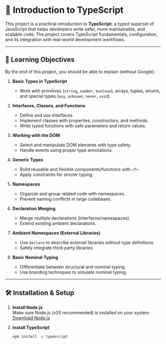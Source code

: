 # 📘 Introduction to TypeScript

This project is a practical introduction to **TypeScript**, a typed superset of JavaScript that helps developers write safer, more maintainable, and scalable code. The project covers TypeScript fundamentals, configuration, and its integration with real-world development workflows.

---

## 🎯 Learning Objectives

By the end of this project, you should be able to explain (without Google):

1. **Basic Types in TypeScript**

   - Work with primitives (`string`, `number`, `boolean`), arrays, tuples, enums, and special types (`any`, `unknown`, `never`, `void`).

2. **Interfaces, Classes, and Functions**

   - Define and use interfaces.
   - Implement classes with properties, constructors, and methods.
   - Write typed functions with safe parameters and return values.

3. **Working with the DOM**

   - Select and manipulate DOM elements with type safety.
   - Handle events using proper type annotations.

4. **Generic Types**

   - Build reusable and flexible components/functions with `<T>`.
   - Apply constraints for stricter typing.

5. **Namespaces**

   - Organize and group related code with namespaces.
   - Prevent naming conflicts in large codebases.

6. **Declaration Merging**

   - Merge multiple declarations (interfaces/namespaces).
   - Extend existing ambient declarations.

7. **Ambient Namespaces (External Libraries)**

   - Use `declare` to describe external libraries without type definitions.
   - Safely integrate third-party libraries.

8. **Basic Nominal Typing**
   - Differentiate between structural and nominal typing.
   - Use branding techniques to simulate nominal typing.

---

## 🛠️ Installation & Setup

1. **Install Node.js**  
   Make sure Node.js (v20 recommended) is installed on your system.  
   [Download Node.js](https://nodejs.org/)

2. **Install TypeScript**
   ```bash
   npm install -g typescript
   ```
